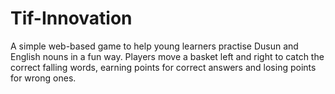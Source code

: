 # Tif-Innovation
A simple web-based game to help young learners practise Dusun and English nouns in a fun way. Players move a basket left and right to catch the correct falling words, earning points for correct answers and losing points for wrong ones.
